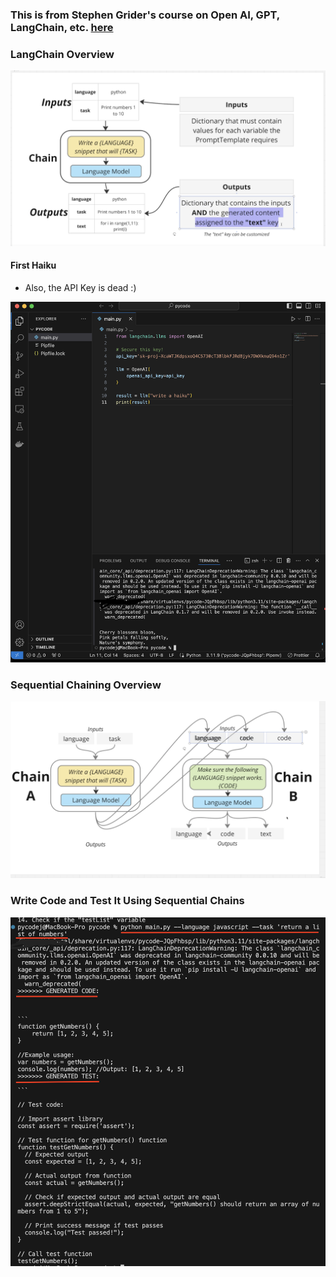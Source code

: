 ### This is from Stephen Grider's course on Open AI, GPT, LangChain, etc. [here](https://www.udemy.com/course/chatgpt-and-langchain-the-complete-developers-masterclass)

### LangChain Overview

![LangChainOverview](https://raw.githubusercontent.com/kawgh1/openai-chains-intro/main/LangChain%20Chain%20Overview.png)

#### First Haiku

- Also, the API Key is dead :)

![FirstHaiku](https://raw.githubusercontent.com/kawgh1/openai-chains-intro/main/First%20Poem%20from%20OpenAI%20API%20Key%20-%20June%202024-2.png)

### Sequential Chaining Overview

![SequentialChaining](https://raw.githubusercontent.com/kawgh1/openai-chains-intro/main/LangChain%20Chain%20Overview%202.png)

### Write Code and Test It Using Sequential Chains

![writecodetest](https://raw.githubusercontent.com/kawgh1/openai-chains-intro/main/Sequential%20LLM%20Chain%20Output.png)
